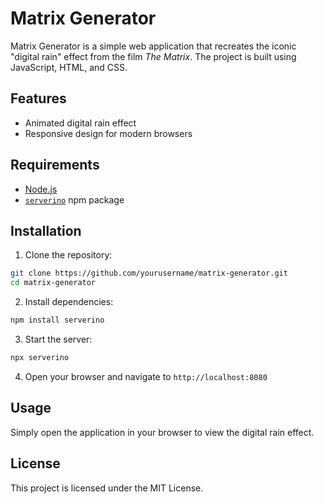 # Matrix Generator

Matrix Generator is a simple web application that recreates the iconic "digital rain" effect from the film *The Matrix*. The project is built using JavaScript, HTML, and CSS.

## Features

- Animated digital rain effect
- Responsive design for modern browsers

## Requirements

- [Node.js](https://nodejs.org/)
- [`serverino`](https://www.npmjs.com/package/serverino) npm package

## Installation

1. Clone the repository:
  ```bash
  git clone https://github.com/yourusername/matrix-generator.git
  cd matrix-generator
  ```
2. Install dependencies:
  ```bash
  npm install serverino
  ```
3. Start the server:
  ```bash
  npx serverino
  ```
4. Open your browser and navigate to `http://localhost:8080`

## Usage

Simply open the application in your browser to view the digital rain effect.

## License

This project is licensed under the MIT License.